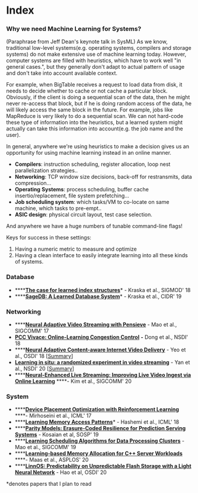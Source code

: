 # Index

### Why we need Machine Learning for Systems?

\(Paraphrase from Jeff Dean's keynote talk in SysML\) As we know, traditional low-level systems\(e.g. operating systems, compilers and storage systems\) do not make extensive use of machine learning today. However, computer systems are filled with heuristics, which have to work well "in general cases.", but they generally don't adapt to actual pattern of usage and don't take into account available context.

For example, when BigTable receives a request to load data from disk, it needs to decide whether to cache or not cache a particular block. Obviously, if the client is doing a sequential scan of the data, then he might never re-access that block, but if he is doing random access of the data, he will likely access the same block in the future. For example, jobs like MapReduce is very likely to do a sequential scan. We can not hard-code these type of information into the heuristics, but a learned system might actually can take this information into account\(e.g. the job name and the user\).

In general, anywhere we're using heuristics to make a decision gives us an opportunity for using machine learning instead in an online manner.

* **Compilers**: instruction scheduling, register allocation, loop nest parallelization strategies..
* **Networking**: TCP window size decisions, back-off for restransmits, data compression...
* **Operating** **Systems**: process scheduling, buffer cache insertio/replacement, file system prefetching...
* **Job scheduling system**: which tasks/VM to co-locate on same machine, which tasks to pre-empt..
* **ASIC design**: physical circuit layout, test case selection.

And anywhere we have a huge numbers of tunable command-line flags! 

Keys for success in these settings:

1. Having a numeric metric to measure and optimize
2. Having a clean interface to easily integrate learning into all these kinds of systems.



### Database

* \*\*\*\*[**The case for learned index structures**](https://arxiv.org/abs/1712.01208)\* - Kraska et al., SIGMOD' 18
* \*\*\*\*[**SageDB: A Learned Database System**](http://cidrdb.org/cidr2019/papers/p117-kraska-cidr19.pdf)\* - Kraska et al., CIDR' 19

### Networking

* \*\*\*\*[**Neural Adaptive Video Streaming with Pensieve**](https://people.csail.mit.edu/hongzi/content/publications/Pensieve-Sigcomm17.pdf) - Mao et al., SIGCOMM' 17
* [**PCC Vivace: Online-Learning Congestion Control**](https://www.usenix.org/system/files/conference/nsdi18/nsdi18-dong.pdf) **-** Dong et al., NSDI' 18
* \*\*\*\*[**Neural Adaptive Content-aware Internet Video Delivery**](https://www.usenix.org/system/files/osdi18-yeo.pdf) - Yeo et al., OSDI' 18 \[[Summary](https://xzhu0027.gitbook.io/blog/ml-for-systems/ml-sys-index/learning-in-situ-a-randomized-experiment-in-video-streaming)\]
* [**Learning in situ: a randomized experiment in video streaming**](https://www.usenix.org/conference/nsdi20/presentation/yan) - Yan et al., NSDI' 20 \[[Summary](https://xzhu0027.gitbook.io/blog/ml-for-systems/ml-sys-index/neural-adaptive-content-aware-internet-video-delivery)\]
* \*\*\*\*[**Neural-Enhanced Live Streaming: Improving Live Video Ingest via Online Learning**](https://dl.acm.org/doi/abs/10.1145/3387514.3405856) ****- Kim et al., SIGCOMM' 20

### System

* \*\*\*\*[**Device Placement Optimization with Reinforcement Learning**](https://arxiv.org/abs/1706.04972) ****- Mirhoseini et al., ICML' 17
* \*\*\*\*[**Learning Memory Access Patterns**](https://arxiv.org/pdf/1803.02329.pdf)\* - Hashemi et al., ICML' 18
* \*\*\*\*[**Parity Models: Erasure-Coded Resilience for Prediction Serving Systems**](http://delivery.acm.org/10.1145/3360000/3359654/p30-kosaian.pdf?ip=35.3.50.157&id=3359654&acc=OPENTOC&key=93447E3B54F7D979%2E0A17827594E6F2C8%2E4D4702B0C3E38B35%2EC42B82B87617960C&__acm__=1572846710_212460fc2118b4ddbb56646253af114b) - Kosaian et al, SOSP' 19
* \*\*\*\*[**Learning Scheduling Algorithms for Data Processing Clusters**](https://web.mit.edu/decima/content/sigcomm-2019.pdf) - Mao et al., SIGCOMM' 19
* \*\*\*\*[**Learning-based Memory Allocation for C++ Server Workloads**](https://research.google/pubs/pub49008/) ****- Maas et al., ASPLOS' 20
* \*\*\*\*[**LinnOS: Predictability on Unpredictable Flash Storage with a Light Neural Network**](https://www.usenix.org/system/files/osdi20-hao.pdf) - Hao et al, OSDI' 20



\*denotes papers that I plan to read

